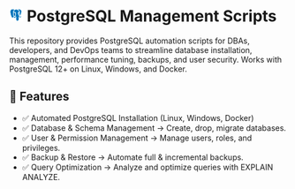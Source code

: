 # <img src="../Assets/pics/icons8-postgresql-48.svg" width="25"> PostgreSQL Management Scripts

This repository provides PostgreSQL automation scripts for DBAs, developers, and DevOps teams to streamline database installation, management, performance tuning, backups, and user security. Works with PostgreSQL 12+ on Linux, Windows, and Docker.

## 🚀 Features

- ✅ Automated PostgreSQL Installation (Linux, Windows, Docker)
- ✅ Database & Schema Management → Create, drop, migrate databases.
- ✅ User & Permission Management → Manage users, roles, and privileges.
- ✅ Backup & Restore → Automate full & incremental backups.
- ✅ Query Optimization → Analyze and optimize queries with EXPLAIN ANALYZE.
